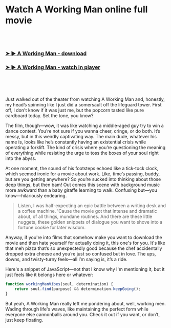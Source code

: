 <h1>Watch A Working Man online full movie</h1>


<br><br>

<h3><a href="https://Pauls-flatwonhandlu1988.github.io/gzjdbfbwle/">➤ ► A Working Man - download</a></h3> 
<h3><a href="https://Pauls-flatwonhandlu1988.github.io/gzjdbfbwle/">➤ ► A Working Man - watch in player</a></h3>


<br><br><br>


Just walked out of the theater from watching A Working Man and, honestly, my head’s spinning like I just did a somersault off the lifeguard tower. First off, I don't know if it was just me, but the popcorn tasted like pure cardboard today. Set the tone, you know?

The film, though—wow, it was like watching a middle-aged guy try to win a dance contest. You’re not sure if you wanna cheer, cringe, or do both. It’s messy, but in this weirdly captivating way. The main dude, whatever his name is, looks like he’s constantly having an existential crisis while operating a forklift. The kind of crisis where you’re questioning the meaning of everything while resisting the urge to toss the boxes of your soul right into the abyss.

At one moment, the sound of his footsteps echoed like a tick-tock clock, which seemed ironic for a movie about work. Like, time’s passing, buddy, but are you getting anywhere? So you’re sucked into thinking about those deep things, but then bam! Out comes this scene with background music more awkward than a baby giraffe learning to walk. Confusing but—you know—hilariously endearing.

> Listen, I was half-expecting an epic battle between a writing desk and a coffee machine. 'Cause the movie got that intense and dramatic about, of all things, mundane routines. And there are these little nuggets, these golden snippets of dialogue you want to shove into a fortune cookie for later wisdom. 

Anyway, if you're into films that somehow make you want to download the movie and then hate yourself for actually doing it, this one's for you. It's like that meh pizza that’s so unexpectedly good because the chef accidentally dropped extra cheese and you’re just so confused but in love. The ups, downs, and twisty-turny feels—all I’m saying is, it’s a ride.

Here's a snippet of JavaScript—not that I know why I'm mentioning it, but it just feels like it belongs here or whatever:
```javascript
function workingManVibes(soul, determination) {
    return soul.find(purpose) && determination.keepGoing();
}
```

But yeah, A Working Man really left me pondering about, well, working men. Wading through life's waves, like maintaining the perfect form while everyone else cannonballs around you. Check it out if you want, or don’t, just keep floating.
